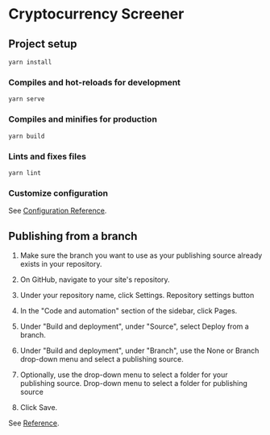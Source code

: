 # Cryptocurrency Screener

## Project setup
```
yarn install
```

### Compiles and hot-reloads for development
```
yarn serve
```

### Compiles and minifies for production
```
yarn build
```

### Lints and fixes files
```
yarn lint
```

### Customize configuration
See [Configuration Reference](https://cli.vuejs.org/config/).

## Publishing from a branch

1. Make sure the branch you want to use as your publishing source already exists in your repository.

2. On GitHub, navigate to your site's repository.

3. Under your repository name, click  Settings.
Repository settings button

4. In the "Code and automation" section of the sidebar, click  Pages.

5. Under "Build and deployment", under "Source", select Deploy from a branch.

6. Under "Build and deployment", under "Branch", use the None or Branch drop-down menu and select a publishing source.

7. Optionally, use the drop-down menu to select a folder for your publishing source.
Drop-down menu to select a folder for publishing source

8. Click Save.

See [Reference](https://docs.github.com/en/pages/getting-started-with-github-pages/configuring-a-publishing-source-for-your-github-pages-site#publishing-from-a-branch).
